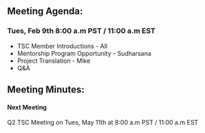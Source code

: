 ## Meeting Agenda:
### Tues, Feb 9th 8:00 a.m PST / 11:00 a.m EST 

- TSC Member Introductions - All
- Mentorship Program Opportunity - Sudharsana
- Project Translation - Mike
- Q&A

## Meeting Minutes:

#### Next Meeting
Q2 TSC Meeting on Tues, May 11th at 8:00 a.m PST / 11:00 a.m EST 
